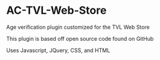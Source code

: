 # AC-TVL-Web-Store
Age verification plugin customized for the TVL Web Store

This plugin is based off open source code found on GitHub

Uses Javascript, JQuery, CSS, and HTML
